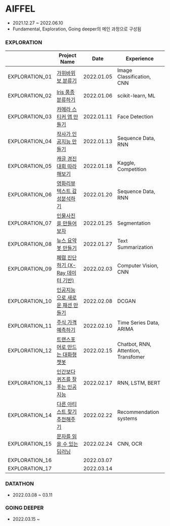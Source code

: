 # AIFFEL
- 2021.12.27 ~ 2022.06.10  
- Fundamental, Exploration, Going deeper의 메인 과정으로 구성됨


### EXPLORATION

|                | Project Name                              | Date       | Experience                          |
| -------------- | ----------------------------------------- | ---------- | ----------------------------------- |
| EXPLORATION_01 | [가위바위보 분류기](https://github.com/CandyBrain/AIFFEL/tree/master/EX01_Rock_Scissor_Paper)                         | 2022.01.05 | Image Classification, CNN           |
| EXPLORATION_02 | [Iris 품종 분류하기](https://github.com/CandyBrain/AIFFEL/tree/master/EX02_IRIS)                        | 2022.01.06 | scikit-learn,  ML                   |
| EXPLORATION_03 | [카메라 스티커 앱 만들기](https://github.com/CandyBrain/AIFFEL/tree/master/EX03_Camera_Sticker)                   | 2022.01.11 | Face Detection                      |
| EXPLORATION_04 | [작사가 인공지능 만들기](https://github.com/CandyBrain/AIFFEL/tree/master/EX04_Lyricist)                    | 2022.01.13 | Sequence Data, RNN                  |
| EXPLORATION_05 | [캐글 경진대회 따라해보기](https://github.com/CandyBrain/AIFFEL/tree/master/EX05_My_First_Kaggle)                  | 2022.01.18 | Kaggle, Competition                 |
| EXPLORATION_06 | [영화리뷰 텍스트 감성분석하기](https://github.com/CandyBrain/AIFFEL/tree/master/EX06_Movie_Review)              | 2022.01.20 | Sequence Data, RNN                  |
| EXPLORATION_07 | [인물사진을 만들어 보자](https://github.com/CandyBrain/AIFFEL/tree/master/EX07_Portrait)                    | 2022.01.25 | Segmentation                        |
| EXPLORATION_08 | [뉴스 요약봇 만들기](https://github.com/CandyBrain/AIFFEL/tree/master/EX08_News_Summarization)                        | 2022.01.27 | Text Summarization                  |
| EXPLORATION_09 | [폐렴 진단하기 (X-Ray 데이터 기반)](https://github.com/CandyBrain/AIFFEL/tree/master/EX09_Diagnosis_of_Pneumonia)         | 2022.02.03 | Computer Vision, CNN                |
| EXPLORATION_10 | [인공지능으로 새로운 패션 만들기](https://github.com/CandyBrain/AIFFEL/tree/master/EX10_New_Fashion_through_AI)           | 2022.02.08 | DCGAN                               |
| EXPLORATION_11 | [주식 가격 예측하기](https://github.com/CandyBrain/AIFFEL/tree/master/EX11_Stock_Price_Prediction)                        | 2022.02.10 | Time Series Data, ARIMA             |
| EXPLORATION_12 | [트랜스포머로 만드는 대화형 챗봇](https://github.com/CandyBrain/AIFFEL/tree/master/EX12_Chat_Bot_Transformer)           | 2022.02.15 | Chatbot, RNN, Attention, Transfomer |
| EXPLORATION_13 | [인간보다 퀴즈를 잘푸는 인공지능](https://github.com/CandyBrain/AIFFEL/tree/master/EX13_Quiz_Retry)           | 2022.02.17 | RNN, LSTM, BERT                     |
| EXPLORATION_14 | [다른 아티스트 찾기 추천해주기](https://github.com/CandyBrain/AIFFEL/tree/master/EX14_Recommender_System_IU)            | 2022.02.22 | Recommendation systems              |
| EXPLORATION_15 | [문자를 읽을 수 있는 딥러닝](https://github.com/CandyBrain/AIFFEL/tree/master/EX15_OCR)                | 2022.02.24 | CNN, OCR                            |
| EXPLORATION_16 |                                           | 2022.03.07 |                                     |
| EXPLORATION_17 |                                           | 2022.03.14 |                                     |



### DATATHON
- 2022.03.08 ~ 03.11


### GOING DEEPER
- 2022.03.15 ~

